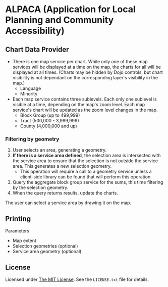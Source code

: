 ﻿ALPACA (Application for Local Planning and Community Accessibility)
===================================================================

## Chart Data Provider ##

* There is one map service per chart. While only one of these map services will be displayed at a time on the map, the charts for all will be displayed at all times. (Charts may be hidden by Dojo controls, but chart visibility is not dependant on the corresponding layer's visibility in the map.)
	* Language
	* Minority
* Each map service contains three sublevels.  Each only one sublevel is visible at a time, depending on the map's zoom level. Each map service's chart will be updated as the zoom level changes in the map.
	* Block Group (up to 499,999)
	* Tract (500,000 - 3,999,999)
	* County (4,000,000 and up)

### Filtering by geometry ###

1. User selects an area, generating a geometry.
2. **If there is a service area defined**, the selection area is intersected with the service area to ensure that the selection is not outside the service area. This generates a new selection geometry.
	* This operation will require a call to a geometry service unless a client-side library can be found that will perform this operation.
3. Query the aggregate block group service for the sums, this time filtering by the selection geometry.
4. When the query returns results, update the charts.

The user can select a service area by drawing it on the map.

## Printing ##

Parameters

* Map extent
* Selection geometries (optional)
* Service area geometry (optional)

## License ##
Licensed under [The MIT License]. See the `LICENSE.txt` file for details.

[The MIT License]:http://choosealicense.com/licenses/mit/